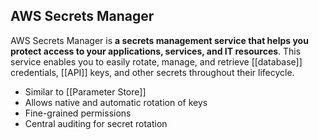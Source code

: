 ## AWS Secrets Manager

AWS Secrets Manager is **a secrets management service that helps you protect access to your applications, services, and IT resources**. This service enables you to easily rotate, manage, and retrieve [[database]] credentials, [[API]] keys, and other secrets throughout their lifecycle.

*   Similar to [[Parameter Store]]  
*   Allows native and automatic rotation of keys 
*   Fine-grained permissions  
*   Central auditing for secret rotation